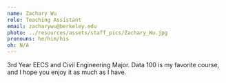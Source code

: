 ```yaml
---
name: Zachary Wu
role: Teaching Assistant
email: zacharywu@berkeley.edu
photo: ../resources/assets/staff_pics/Zachary_Wu.jpg
pronouns: he/him/his
oh: N/A
---
```


3rd Year EECS and Civil Engineering Major. Data 100 is my favorite course, and I hope you enjoy it as much as I have.
